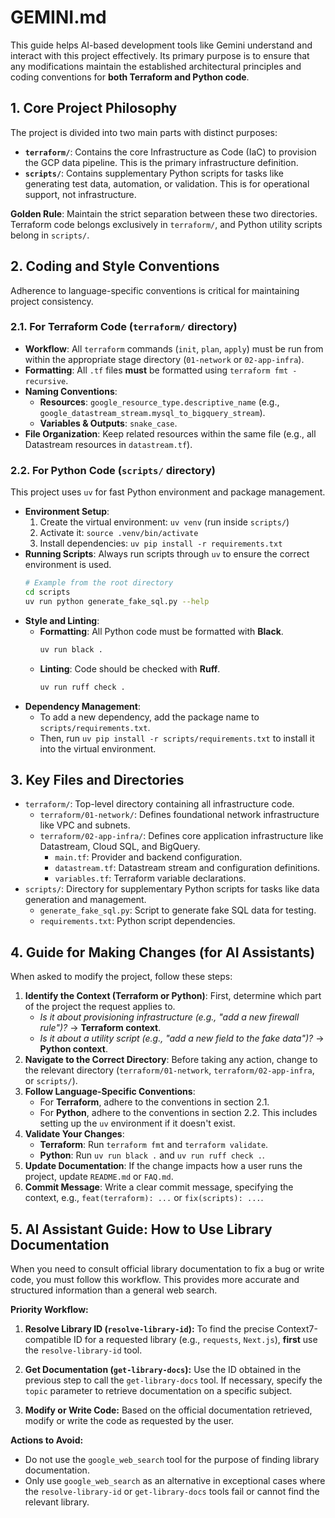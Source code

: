 # GEMINI.md

This guide helps AI-based development tools like Gemini understand and interact with this project effectively. Its primary purpose is to ensure that any modifications maintain the established architectural principles and coding conventions for **both Terraform and Python code**.

## 1. Core Project Philosophy

The project is divided into two main parts with distinct purposes:

-   **`terraform/`**: Contains the core Infrastructure as Code (IaC) to provision the GCP data pipeline. This is the primary infrastructure definition.
-   **`scripts/`**: Contains supplementary Python scripts for tasks like generating test data, automation, or validation. This is for operational support, not infrastructure.

**Golden Rule**: Maintain the strict separation between these two directories. Terraform code belongs exclusively in `terraform/`, and Python utility scripts belong in `scripts/`.

## 2. Coding and Style Conventions

Adherence to language-specific conventions is critical for maintaining project consistency.

### 2.1. For Terraform Code (`terraform/` directory)

-   **Workflow**: All `terraform` commands (`init`, `plan`, `apply`) must be run from within the appropriate stage directory (`01-network` or `02-app-infra`).
-   **Formatting**: All `.tf` files **must** be formatted using `terraform fmt -recursive`.
-   **Naming Conventions**:
    -   **Resources**: `google_resource_type.descriptive_name` (e.g., `google_datastream_stream.mysql_to_bigquery_stream`).
    -   **Variables & Outputs**: `snake_case`.
-   **File Organization**: Keep related resources within the same file (e.g., all Datastream resources in `datastream.tf`).

### 2.2. For Python Code (`scripts/` directory)

This project uses `uv` for fast Python environment and package management.

-   **Environment Setup**:
    1.  Create the virtual environment: `uv venv` (run inside `scripts/`)
    2.  Activate it: `source .venv/bin/activate`
    3.  Install dependencies: `uv pip install -r requirements.txt`
-   **Running Scripts**: Always run scripts through `uv` to ensure the correct environment is used.
    ```bash
    # Example from the root directory
    cd scripts
    uv run python generate_fake_sql.py --help
    ```
-   **Style and Linting**:
    -   **Formatting**: All Python code must be formatted with **Black**.
        ```bash
        uv run black .
        ```
    -   **Linting**: Code should be checked with **Ruff**.
        ```bash
        uv run ruff check .
        ```
-   **Dependency Management**:
    -   To add a new dependency, add the package name to `scripts/requirements.txt`.
    -   Then, run `uv pip install -r scripts/requirements.txt` to install it into the virtual environment.

## 3. Key Files and Directories

-   `terraform/`: Top-level directory containing all infrastructure code.
    -   `terraform/01-network/`: Defines foundational network infrastructure like VPC and subnets.
    -   `terraform/02-app-infra/`: Defines core application infrastructure like Datastream, Cloud SQL, and BigQuery.
        -   `main.tf`: Provider and backend configuration.
        -   `datastream.tf`: Datastream stream and configuration definitions.
        -   `variables.tf`: Terraform variable declarations.
-   `scripts/`: Directory for supplementary Python scripts for tasks like data generation and management.
    -   `generate_fake_sql.py`: Script to generate fake SQL data for testing.
    -   `requirements.txt`: Python script dependencies.

## 4. Guide for Making Changes (for AI Assistants)

When asked to modify the project, follow these steps:

1.  **Identify the Context (Terraform or Python)**: First, determine which part of the project the request applies to.
    -   *Is it about provisioning infrastructure (e.g., "add a new firewall rule")?* → **Terraform context**.
    -   *Is it about a utility script (e.g., "add a new field to the fake data")?* → **Python context**.
2.  **Navigate to the Correct Directory**: Before taking any action, change to the relevant directory (`terraform/01-network`, `terraform/02-app-infra`, or `scripts/`).
3.  **Follow Language-Specific Conventions**:
    -   For **Terraform**, adhere to the conventions in section 2.1.
    -   For **Python**, adhere to the conventions in section 2.2. This includes setting up the `uv` environment if it doesn't exist.
4.  **Validate Your Changes**:
    -   **Terraform**: Run `terraform fmt` and `terraform validate`.
    -   **Python**: Run `uv run black .` and `uv run ruff check .`.
5.  **Update Documentation**: If the change impacts how a user runs the project, update `README.md` or `FAQ.md`.
6.  **Commit Message**: Write a clear commit message, specifying the context, e.g., `feat(terraform): ...` or `fix(scripts): ...`.

## 5. AI Assistant Guide: How to Use Library Documentation

When you need to consult official library documentation to fix a bug or write code, you must follow this workflow. This provides more accurate and structured information than a general web search.

**Priority Workflow:**

1.  **Resolve Library ID (`resolve-library-id`):**
    To find the precise Context7-compatible ID for a requested library (e.g., `requests`, `Next.js`), **first** use the `resolve-library-id` tool.

2.  **Get Documentation (`get-library-docs`):**
    Use the ID obtained in the previous step to call the `get-library-docs` tool. If necessary, specify the `topic` parameter to retrieve documentation on a specific subject.

3.  **Modify or Write Code:**
    Based on the official documentation retrieved, modify or write the code as requested by the user.

**Actions to Avoid:**

*   Do not use the `google_web_search` tool for the purpose of finding library documentation.
*   Only use `google_web_search` as an alternative in exceptional cases where the `resolve-library-id` or `get-library-docs` tools fail or cannot find the relevant library.